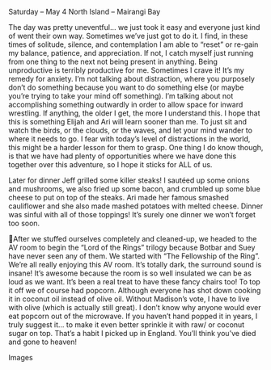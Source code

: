 Saturday – May 4
North Island – Mairangi Bay

The day was pretty uneventful… we just took it easy and everyone just
kind of went their own way. Sometimes we’ve just got to do it. I find,
in these times of solitude, silence, and contemplation I am able to “reset” or re-gain my balance, patience, and appreciation. If not, I catch
myself just running from one thing to the next not being present in
anything. Being unproductive is terribly productive for me. Sometimes
I crave it! It’s my remedy for anxiety. I’m not talking about distraction,
where you purposely don’t do something because you want to do
something else (or maybe you’re trying to take your mind off
something). I’m talking about not accomplishing something outwardly
in order to allow space for inward wrestling. If anything, the older I get,
the more I understand this. I hope that this is something Elijah and Ari
will learn sooner than me. To just sit and watch the birds, or the clouds,
or the waves, and let your mind wander to where it needs to go. I fear
with today’s level of distractions in the world, this might be a harder
lesson for them to grasp. One thing I do know though, is that we have
had plenty of opportunities where we have done this together over this
adventure, so I hope it sticks for ALL of us.

Later for dinner Jeff grilled some killer steaks! I sautéed up some onions
and mushrooms, we also fried up some bacon, and crumbled up some
blue cheese to put on top of the steaks. Ari made her famous smashed
cauliflower and she also made mashed potatoes with melted cheese.
Dinner was sinful with all of those toppings! It’s surely one dinner we
won’t forget too soon.

After we stuffed ourselves completely and cleaned-up, we headed to
the AV room to begin the “Lord of the Rings” trilogy because Botbar
and Suey have never seen any of them. We started with “The
Fellowship of the Ring”.
We’re all really enjoying this AV room. It’s totally dark, the surround
sound is insane! It’s awesome because the room is so well insulated we
can be as loud as we want. It’s been a real treat to have these fancy
chairs too! To top it off we of course had popcorn. Although everyone
has shot down cooking it in coconut oil instead of olive oil. Without
Madison’s vote, I have to live with olive (which is actually still great). I
don’t know why anyone would ever eat popcorn out of the
microwave. If you haven’t hand popped it in years, I truly suggest it…
to make it even better sprinkle it with raw/ or coconut sugar on top.
That’s a habit I picked up in England. You’ll think you’ve died and
gone to heaven!

Images

